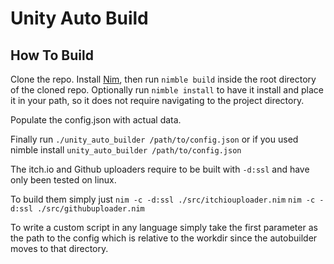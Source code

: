 # Unity Auto Build

## How To Build

Clone the repo. Install [Nim](https://github.com/dom96/choosenim), then run `nimble build` inside the root directory of the cloned repo.
Optionally run `nimble install` to have it install and place it in your path, so it does not require navigating to the project directory.

Populate the config.json with actual data.

Finally run `./unity_auto_builder /path/to/config.json`
or if you used nimble install
`unity_auto_builder /path/to/config.json`

The itch.io and Github uploaders require to be built with `-d:ssl` and have only been tested on linux.

To build them simply just 
`nim -c -d:ssl ./src/itchiouploader.nim`
`nim -c -d:ssl ./src/githubuploader.nim`

To write a custom script in any language simply take the first parameter as the path to the config which is relative to the workdir since the autobuilder moves to that directory.